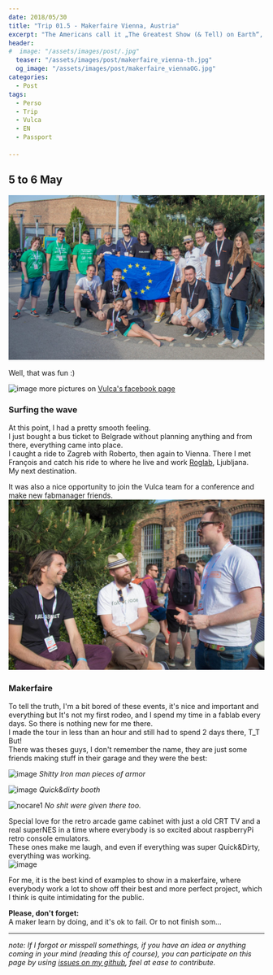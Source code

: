 ```yaml
---
date: 2018/05/30
title: "Trip 01.5 - Makerfaire Vienna, Austria"
excerpt: "The Americans call it „The Greatest Show (& Tell) on Earth“, Maker Faire is an inventor's exhibition, a fun fair and at the same time something completely new."
header:
#  image: "/assets/images/post/.jpg"
  teaser: "/assets/images/post/makerfaire_vienna-th.jpg"
  og_image: "/assets/images/post/makerfaire_viennaOG.jpg"
categories:
  - Post
tags:
  - Perso
  - Trip
  - Vulca
  - EN
  - Passport

---
```


## 5 to 6 May
![teamFab](/assets/images/post/makerfaire_viennaOG.jpg)

Well, that was fun :)

![image](https://user-images.githubusercontent.com/12049360/40784827-050b7fd0-64e7-11e8-8dd8-90dbcc2dda66.png)
more pictures on [Vulca's facebook page](https://www.facebook.com/pg/vulcaeuropeanprogram/photos/?tab=album&album_id=1844067625613589)

### Surfing the wave
At this point, I had a pretty smooth feeling.  
I just bought a bus ticket to Belgrade without planning anything and from there, everything came into place.  
I caught a ride to Zagreb with Roberto, then again to Vienna. There I met François and catch his ride to where he live and work [Roglab](roglab.si), Ljubljana.  
My next destination.

It was also a nice opportunity to join the Vulca team for a conference and make new fabmanager friends.  
![teamFab](/assets/images/post/makerfaire_vienna.jpg)

### Makerfaire
To tell the truth, I'm a bit bored of these events, it's nice and important and everything but It's not my first rodeo, and I spend my time in a fablab every days. So there is nothing new for me there.  
I made the tour in less than an hour and still had to spend 2 days there, T_T  
But!  
There was theses guys, I don't remember the name, they are just some friends making stuff in their garage and they were the best:

![image](https://user-images.githubusercontent.com/12049360/40789102-e5a36ba2-64f1-11e8-95d5-78c0300680b3.png)
_Shitty Iron man pieces of armor_

![image](https://user-images.githubusercontent.com/12049360/40789184-158451f6-64f2-11e8-8c0d-b496b181272b.png)
_Quick&dirty booth_

![nocare1](https://user-images.githubusercontent.com/12049360/40789497-d57fba18-64f2-11e8-9854-8e090c57ee88.jpg)
_No shit were given there too._  

Special love for the retro arcade game cabinet with just a old CRT TV and a real superNES in a time where everybody is so excited about raspberryPi retro console emulators.  
These ones make me laugh, and even if everything was super Quick&Dirty, everything was working.  
![image](https://user-images.githubusercontent.com/12049360/40791834-b4647da4-64f8-11e8-8a94-316d03c698f1.png)

For me, it is the best kind of examples to show in a makerfaire, where everybody work a lot to show off their best and more perfect project, which I think is quite intimidating for the public.  

**Please, don't forget:**  
A maker learn by doing, and it's ok to fail. Or to not finish som...





---
*note: If I forgot or misspell somethings, if you have an idea or anything coming in your mind (reading this of course), you can participate on this page by using [issues on my github](https://github.com/nicolasdb/nicolasdb.github.io/issues/), feel at ease to contribute.*
